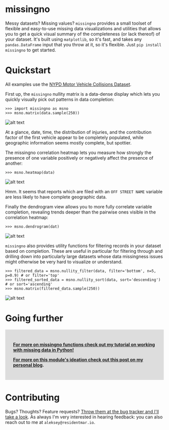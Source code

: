 # missingno

Messy datasets? Missing values? `missingno` provides a small toolset of flexible and easy-to-use missing data
visualizations and utilities that allows you to get a quick visual summary of the completeness (or lack thereof) of
your dataset. It's built using `matplotlib`, so it's fast, and takes any `pandas.DataFrame` input that you throw at
it, so it's flexible. Just `pip install missingno` to get started.

# Quickstart

All examples use the [NYPD Motor Vehicle Collisions Dataset](https://data.cityofnewyork.us/Public-Safety/NYPD-Motor-Vehicle-Collisions/h9gi-nx95).

First up, the `missingno` nullity matrix is a data-dense display which lets you quickly visually pick out patterns in
 data completion:

    >>> import missingno as msno
    >>> msno.matrix(data.sample(250))

![alt text][two_hundred_fifty]

At a glance, date, time, the distribution of injuries, and the contribution factor of the first vehicle appear to be
completely populated, while geographic information seems mostly complete, but spottier.

[two_hundred_fifty]: http://i.imgur.com/DdepYwr.png

The missingno correlation heatmap lets you measure how strongly the presence of one variable positively or negatively
affect the presence of another:

    >>> msno.heatmap(data)

![alt text][heatmap]

[heatmap]: http://i.imgur.com/VOS6dqf.png

Hmm. It seems that reports which are filed with an `OFF STREET NAME` variable are less likely to have complete
geographic data.

Finally the dendrogram view allows you to more fully correlate variable completion, revealing trends deeper than the
pairwise ones visible in the correlation heatmap:

    >>> msno.dendrogram(dat)

![alt text][dendrogram]

[dendrogram]: http://i.imgur.com/6ZBC4af.png

`missingno` also provides utility functions for filtering records in your dataset based on completion. These are
useful in particular for filtering through and drilling down into particularly large datasets whose data missingness
issues might otherwise be very hard to visualize or understand.

    >>> filtered_data = msno.nullity_filter(data, filter='bottom', n=5, p=0.9) # or filter='top'
    >>> filtered_sorted_data = msno.nullity_sort(data, sort='descending') # or sort='ascending'
    >>> msno.matrix(filtered_data.sample(250))

![alt text][matrix_sorted_filtered]

[matrix_sorted_filtered]: http://i.imgur.com/qL6zNQj.png

# Going further

<div style="background:#ddd; font-weight:bold; padding:25px;">

[For more on missingno functions check out my tutorial on working with missing data in Python!](http://nbviewer.jupyter.org/github/ResidentMario/python-missing-data/blob/master/missing-data.ipynb)

[For more on this module's ideation check out this post on my personal blog](http://www.residentmar.io/2016/03/28/missingno.html).
</div>



# Contributing

Bugs? Thoughts? Feature requests? [Throw them at the bug tracker and I'll take a look](https://github.com/ResidentMario/missingno/issues).
As always I'm very interested in hearing feedback: you can also reach out to me at `aleksey@residentmar.io`.
